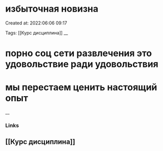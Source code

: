 # избыточная новизна

Created at: 2022:06:06 09:17

Tags: [[Курс дисциплина]]
__ 

# порно соц сети развлечения это удовольствие ради удовольствия 
# мы перестаем ценить настоящий опыт 


__

### Links
[[Курс дисциплина]]
-